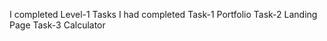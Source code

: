 I completed Level-1 
Tasks I had completed 
Task-1 Portfolio 
Task-2 Landing Page 
Task-3 Calculator 
